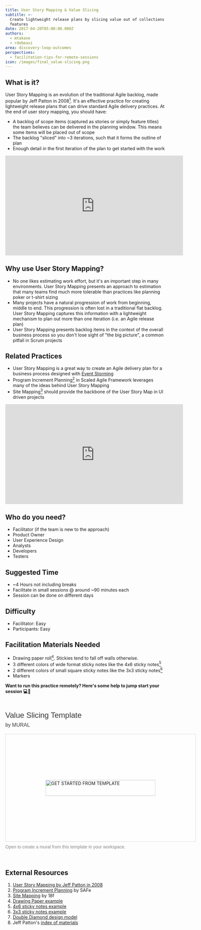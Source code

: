 ```yaml
---
title: User Story Mapping & Value Slicing
subtitle: >-
  Create lightweight release plans by slicing value out of collections of
  features
date: 2017-04-20T05:00:00.000Z
authors:
  - mtakane
  - rdebeasi
area: discovery-loop-outcomes
perspectives:
  - facilitation-tips-for-remote-sessions
icon: /images/final_value-slicing.png
---
```

## What is it?

User Story Mapping is an evolution of the traditional Agile backlog, made popular by Jeff Patton in 2008[<sup>1</sup>](#footnote-1). It's an effective practice for creating lightweight release plans that can drive standard Agile delivery practices. At the end of user story mapping, you should have:

* A backlog of scope items (captured as stories or simply feature titles) the team believes can be delivered in the planning window. This means some items will be placed out of scope
* The backlog "sliced" into ~3 iterations, such that it forms the outline of plan
* Enough detail in the first iteration of the plan to get started with the work

<iframe width="560" height="315" src="https://www.youtube.com/embed/VaN9rCQrdko" frameborder="0" allow="accelerometer; autoplay; encrypted-media; gyroscope; picture-in-picture" allowfullscreen></iframe>

## Why use User Story Mapping?

* No one likes estimating work effort, but it's an important step in many environments. User Story Mapping presents an approach to estimation that many teams find much more tolerable than practices like planning poker or t-shirt sizing
* Many projects have a natural progression of work from beginning, middle to end. This progression is often lost in a traditional flat backlog. User Story Mapping captures this information with a lightweight mechanism to plan out more than one iteration (i.e. an Agile release plan)
* User Story Mapping presents backlog items in the context of the overall business process so you don't lose sight of "the big picture", a common pitfall in Scrum projects

## Related Practices

* User Story Mapping is a great way to create an Agile delivery plan for a business process designed with [Event Storming](/practice/event-storming/)
* Program Increment Planning[<sup>2</sup>](#footnote-2) in Scaled Agile Framework leverages many of the ideas behind User Story Mapping
* Site Mapping[<sup>3</sup>](#footnote-3) should provide the backbone of the User Story Map in UI driven projects

<iframe width="560" height="315" src="https://www.youtube.com/embed/N8fxzeZh4Kc" frameborder="0" allow="accelerometer; autoplay; encrypted-media; gyroscope; picture-in-picture" allowfullscreen></iframe>

## Who do you need?

* Facilitator (if the team is new to the approach)
* Product Owner
* User Experience Design
* Analysts
* Developers
* Testers

## Suggested Time

* ~4 Hours not including breaks
* Facilitate in small sessions @ around ~90 minutes each
* Session can be done on different days

## Difficulty

* Facilitator: Easy
* Participants: Easy

## Facilitation Materials Needed

* Drawing paper roll[<sup>4</sup>](#footnote-4). Stickies tend to fall off walls otherwise.
* 3 different colors of wide format sticky notes like the 4x6 sticky notes[<sup>5</sup>](#footnote-5)
* 2 different colors of small square sticky notes like the 3x3 sticky notes[<sup>6</sup>](#footnote-6)
* Markers

**Want to run this practice remotely? Here's some help to jump start your session 💻🙏**

<div style="width: 600px;"> <h1 style="position: relative;vertical-align: middle;display: inline-block; font-size: 24px; line-height:28px; color: #393939;margin-bottom: 14px; font-weight: 300;font-family: Proxima Nova, sans-serif;"> Value Slicing Template <span style="font-size: 16px; color: #393939; font-weight: 300;"> <br> by MURAL </span> </span> </h1> <div style="position: relative;padding-bottom: 56.25%;height: 0; overflow: hidden; max-width: 800px; min-width: 320px; border-width: 1px; border-style: solid; border-color: #d8d8d8;"> <div style="position: absolute;top: 0;left: 0;z-index: 10; width: 100%; height: 100%;background: url(https://app.mural.co/template/c82ed898-8b47-43a4-86cd-2204cdf46667/dc8ba8d7-b779-41eb-be93-73015fd54789) no-repeat center center; background-size: cover;"> <div style="position: absolute;top: 0;left: 0;z-index: 20;width: 100%; height: 100%;background-color: white;-webkit-filter: opacity(.4);"> </div> <a href="https://app.mural.co/template/c82ed898-8b47-43a4-86cd-2204cdf46667/dc8ba8d7-b779-41eb-be93-73015fd54789" target="_blank" style="transform: translate(-50%, -50%);top: 50%;left: 50%; position: absolute; z-index: 30; border: none; background: transparent;"> <img src="https://app.mural.co/static/images/button-template-large.png" alt="GET STARTED FROM TEMPLATE" width="347" height="50" style="width: 347px !important; height: 50px !important"> </a> </div> </div> <p style="margin-top: 7px;margin-bottom: 60px;line-height: 18px; font-size: 14px;font-family: Proxima Nova, sans-serif;font-weight: 400; color: #888888;"> Open to create a mural from this template in your workspace. <span style="color: #393939;">

## External Resources

1. <a name="footnote-1"></a>[User Story Mapping by Jeff Patton in 2008](http://jpattonassociates.com/the-new-backlog/)
2. <a name="footnote-2"></a>[Program Increment Planning](http://www.scaledagileframework.com/pi-planning/) by SAFe
3. <a name="footnote-3"></a>[Site Mapping](https://methods.18f.gov/decide/site-mapping/) by 18f
4. <a name="footnote-4"></a>[Drawing Paper example](http://www.ikea.com/us/en/catalog/products/80324072/)
5. <a name="footnote-5"></a>[4x6 sticky notes example](https://www.amazon.com/Post-Sticky-Janeiro-Collection-4621-SSAU/dp/B001UXFT70)
6. <a name="footnote-6"></a>[3x3 sticky notes example](https://www.amazon.com/dp/B01N1UE0JY?psc=1)
7. <a name="footnote-7"></a>[Double Diamond design model](https://medium.com/digital-experience-design/how-to-apply-a-design-thinking-hcd-ux-or-any-creative-process-from-scratch-b8786efbf812)
8. Jeff Patton's [index of materials](http://jpattonassociates.com/user-story-mapping/)